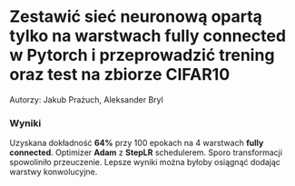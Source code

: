 # Zestawić sieć neuronową opartą tylko na warstwach fully connected w Pytorch i przeprowadzić trening oraz test na zbiorze CIFAR10


Autorzy: Jakub Prażuch, Aleksander Bryl

### Wyniki
Uzyskana dokładność **64%** przy 100 epokach na 4 warstwach **fully connected**. Optimizer **Adam** z **StepLR** schedulerem. Sporo transformacji spowoliniło przeuczenie. Lepsze wyniki można byłoby osiągnąć dodając warstwy konwolucyjne.